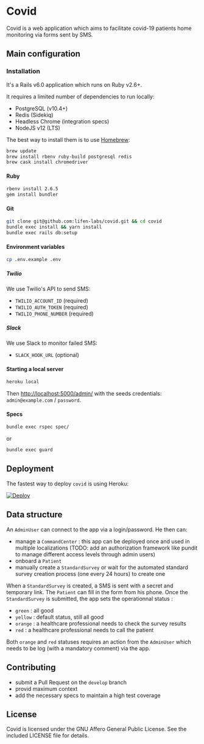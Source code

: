 # Covid

Covid is a web application which aims to facilitate covid-19 patients home monitoring via forms sent by SMS.

## Main configuration

### Installation

It's a Rails v6.0 application which runs on Ruby v2.6+.

It requires a limited number of dependencies to run locally:

- PostgreSQL (v10.4+)
- Redis (Sidekiq)
- Headless Chrome (integration specs)
- NodeJS v12 (LTS)

The best way to install them is to use [Homebrew](https://brew.sh/index_fr.html):

```bash
brew update
brew install rbenv ruby-build postgresql redis
brew cask install chromedriver
```

#### Ruby

```bash
rbenv install 2.6.5
gem install bundler
```

#### Git

```bash
git clone git@github.com:lifen-labs/covid.git && cd covid
bundle exec install && yarn install
bundle exec rails db:setup
```

#### Environment variables

```bash
cp .env.example .env
```

##### Twilio

We use Twilio's API to send SMS:
- `TWILIO_ACCOUNT_ID` (required)
- `TWILIO_AUTH_TOKEN` (required)
- `TWILIO_PHONE_NUMBER` (required)

##### Slack

We use Slack to monitor failed SMS:
- `SLACK_HOOK_URL` (optional)

#### Starting a local server

```bash
heroku local
```

Then [http://localhost:5000/admin/](http://localhost:5000/admin/) with the seeds credentials: `admin@example.com` / `password`.


#### Specs

```bash
bundle exec rspec spec/
```

or

```bash
bundle exec guard
```

## Deployment

The fastest way to deploy `covid` is using Heroku:

[![Deploy](https://www.herokucdn.com/deploy/button.svg)](https://heroku.com/deploy)

## Data structure

An `AdminUser` can connect to the app via a login/password. He then can:
- manage a `CommandCenter` : this app can be deployed once and used in multiple localizations (TODO: add an authorization framework like pundit to manage different access levels through admin users)
- onboard a `Patient`
- manually create a `StandardSurvey` or wait for the automated standard survey creation process (one every 24 hours) to create one

When a `StandardSurvey` is created, a SMS is sent with a secret and temporary link. The `Patient` can fill in the form from his phone.
Once the `StandardSurvey` is submitted, the app sets the operationnal status :
- `green` : all good
- `yellow` : default status, still all good
- `orange` : a healthcare professional needs to check the survey results
- `red` : a healthcare professional needs to call the patient

Both `orange` and `red` statuses requires an action from the `AdminUser` which needs to be log (with a mandatory comment) via the app.

## Contributing

- submit a Pull Request on the `develop` branch
- provid maximum context
- add the necessary specs to maintain a high test coverage


## License

Covid is licensed under the GNU Affero General Public License. See the included LICENSE file for details.